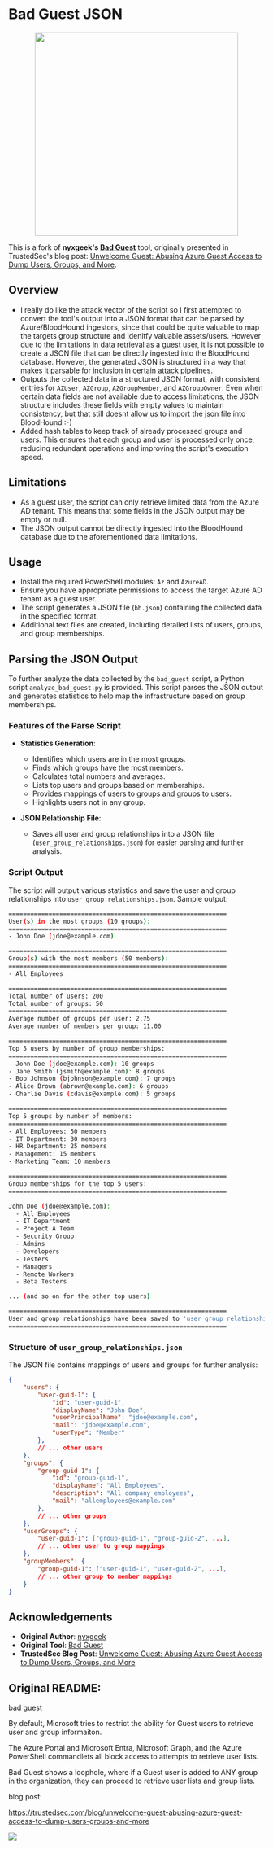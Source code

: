 # Bad Guest JSON

<p align="center">
    <img src="https://github.com/user-attachments/assets/37e07a40-fd43-4ca2-bcb3-3fdb553f1dc2" width="400">

This is a fork of **nyxgeek's [Bad Guest](https://github.com/nyxgeek/bad_guest)** tool, originally presented in TrustedSec's blog post: [Unwelcome Guest: Abusing Azure Guest Access to Dump Users, Groups, and More](https://trustedsec.com/blog/unwelcome-guest-abusing-azure-guest-access-to-dump-users-groups-and-more/).

## Overview

- I really do like the attack vector of the script so I first attempted to convert the tool's output into a JSON format that can be parsed by Azure/BloodHound ingestors, since that could be quite valuable to map the targets group structure and idenitfy valuable assets/users. However due to the limitations in data retrieval as a guest user, it is not possible to create a JSON file that can be directly ingested into the BloodHound database. However, the generated JSON is structured in a way that makes it parsable for inclusion in certain attack pipelines.
- Outputs the collected data in a structured JSON format, with consistent entries for `AZUser`, `AZGroup`, `AZGroupMember`, and `AZGroupOwner`. Even when certain data fields are not available due to access limitations, the JSON structure includes these fields with empty values to maintain consistency, but that still doesnt allow us to import the json file into BloodHound :-)
- Added hash tables to keep track of already processed groups and users. This ensures that each group and user is processed only once, reducing redundant operations and improving the script's execution speed.

## Limitations

- As a guest user, the script can only retrieve limited data from the Azure AD tenant. This means that some fields in the JSON output may be empty or null.
- The JSON output cannot be directly ingested into the BloodHound database due to the aforementioned data limitations. 

## Usage

   - Install the required PowerShell modules: `Az` and `AzureAD`.
   - Ensure you have appropriate permissions to access the target Azure AD tenant as a guest user.
   - The script generates a JSON file (`bh.json`) containing the collected data in the specified format.
   - Additional text files are created, including detailed lists of users, groups, and group memberships.

## Parsing the JSON Output

To further analyze the data collected by the `bad_guest` script, a Python script `analyze_bad_guest.py` is provided. This script parses the JSON output and generates statistics to help map the infrastructure based on group memberships.

### Features of the Parse Script

- **Statistics Generation**:
  - Identifies which users are in the most groups.
  - Finds which groups have the most members.
  - Calculates total numbers and averages.
  - Lists top users and groups based on memberships.
  - Provides mappings of users to groups and groups to users.
  - Highlights users not in any group.

- **JSON Relationship File**:
  - Saves all user and group relationships into a JSON file (`user_group_relationships.json`) for easier parsing and further analysis.

### Script Output

The script will output various statistics and save the user and group relationships into `user_group_relationships.json`. Sample output:

```bash
============================================================
User(s) in the most groups (10 groups):
============================================================
- John Doe (jdoe@example.com)

============================================================
Group(s) with the most members (50 members):
============================================================
- All Employees

============================================================
Total number of users: 200
Total number of groups: 50
============================================================
Average number of groups per user: 2.75
Average number of members per group: 11.00

============================================================
Top 5 users by number of group memberships:
============================================================
- John Doe (jdoe@example.com): 10 groups
- Jane Smith (jsmith@example.com): 8 groups
- Bob Johnson (bjohnson@example.com): 7 groups
- Alice Brown (abrown@example.com): 6 groups
- Charlie Davis (cdavis@example.com): 5 groups

============================================================
Top 5 groups by number of members:
============================================================
- All Employees: 50 members
- IT Department: 30 members
- HR Department: 25 members
- Management: 15 members
- Marketing Team: 10 members

============================================================
Group memberships for the top 5 users:
============================================================

John Doe (jdoe@example.com):
  - All Employees
  - IT Department
  - Project A Team
  - Security Group
  - Admins
  - Developers
  - Testers
  - Managers
  - Remote Workers
  - Beta Testers

... (and so on for the other top users)

============================================================
User and group relationships have been saved to 'user_group_relationships.json'.
============================================================
```

### Structure of `user_group_relationships.json`

The JSON file contains mappings of users and groups for further analysis:

```json
{
    "users": {
        "user-guid-1": {
            "id": "user-guid-1",
            "displayName": "John Doe",
            "userPrincipalName": "jdoe@example.com",
            "mail": "jdoe@example.com",
            "userType": "Member"
        },
        // ... other users
    },
    "groups": {
        "group-guid-1": {
            "id": "group-guid-1",
            "displayName": "All Employees",
            "description": "All company employees",
            "mail": "allemployees@example.com"
        },
        // ... other groups
    },
    "userGroups": {
        "user-guid-1": ["group-guid-1", "group-guid-2", ...],
        // ... other user to group mappings
    },
    "groupMembers": {
        "group-guid-1": ["user-guid-1", "user-guid-2", ...],
        // ... other group to member mappings
    }
}
```


## Acknowledgements

- **Original Author**: [nyxgeek](https://github.com/nyxgeek)
- **Original Tool**: [Bad Guest](https://github.com/nyxgeek/bad_guest)
- **TrustedSec Blog Post**: [Unwelcome Guest: Abusing Azure Guest Access to Dump Users, Groups, and More](https://trustedsec.com/blog/unwelcome-guest-abusing-azure-guest-access-to-dump-users-groups-and-more/)

## Original README:
bad guest

By default, Microsoft tries to restrict the ability for Guest users to retrieve user and group informaiton.

The Azure Portal and Microsoft Entra, Microsoft Graph, and the Azure PowerShell commandlets all block access to attempts to retrieve user lists.

Bad Guest shows a loophole, where if a Guest user is added to ANY group in the organization, they can proceed to retrieve user lists and group lists.



blog post:

https://trustedsec.com/blog/unwelcome-guest-abusing-azure-guest-access-to-dump-users-groups-and-more


![](bad_guest_example.png)
